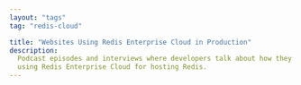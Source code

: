 ```yaml
---
layout: "tags"
tag: "redis-cloud"

title: "Websites Using Redis Enterprise Cloud in Production"
description:
  Podcast episodes and interviews where developers talk about how they are
  using Redis Enterprise Cloud for hosting Redis.
---
```

